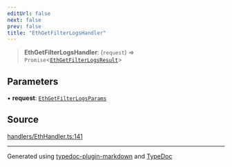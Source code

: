 ```yaml
---
editUrl: false
next: false
prev: false
title: "EthGetFilterLogsHandler"
---
```


> **EthGetFilterLogsHandler**: (`request`) => `Promise`\<[`EthGetFilterLogsResult`](/reference/tevm/actions-types/type-aliases/ethgetfilterlogsresult/)\>

## Parameters

▪ **request**: [`EthGetFilterLogsParams`](/reference/tevm/actions-types/type-aliases/ethgetfilterlogsparams/)

## Source

[handlers/EthHandler.ts:141](https://github.com/evmts/tevm-monorepo/blob/main/packages/actions-types/src/handlers/EthHandler.ts#L141)

***
Generated using [typedoc-plugin-markdown](https://www.npmjs.com/package/typedoc-plugin-markdown) and [TypeDoc](https://typedoc.org/)

